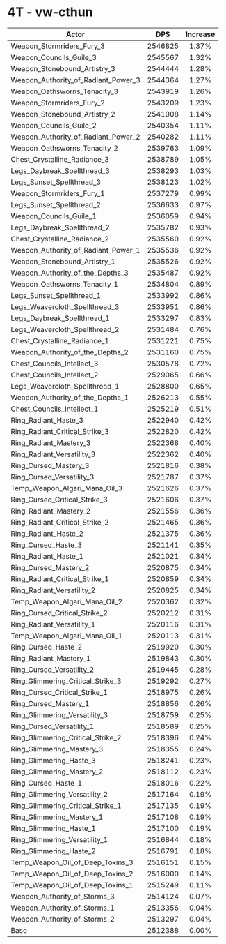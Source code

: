 # 4T - vw-cthun
| Actor | DPS | Increase |
|---|:---:|:---:|
|Weapon_Stormriders_Fury_3|2546825|1.37%|
|Weapon_Councils_Guile_3|2545567|1.32%|
|Weapon_Stonebound_Artistry_3|2544444|1.28%|
|Weapon_Authority_of_Radiant_Power_3|2544364|1.27%|
|Weapon_Oathsworns_Tenacity_3|2543919|1.26%|
|Weapon_Stormriders_Fury_2|2543209|1.23%|
|Weapon_Stonebound_Artistry_2|2541008|1.14%|
|Weapon_Councils_Guile_2|2540354|1.11%|
|Weapon_Authority_of_Radiant_Power_2|2540282|1.11%|
|Weapon_Oathsworns_Tenacity_2|2539763|1.09%|
|Chest_Crystalline_Radiance_3|2538789|1.05%|
|Legs_Daybreak_Spellthread_3|2538293|1.03%|
|Legs_Sunset_Spellthread_3|2538123|1.02%|
|Weapon_Stormriders_Fury_1|2537279|0.99%|
|Legs_Sunset_Spellthread_2|2536633|0.97%|
|Weapon_Councils_Guile_1|2536059|0.94%|
|Legs_Daybreak_Spellthread_2|2535782|0.93%|
|Chest_Crystalline_Radiance_2|2535560|0.92%|
|Weapon_Authority_of_Radiant_Power_1|2535536|0.92%|
|Weapon_Stonebound_Artistry_1|2535526|0.92%|
|Weapon_Authority_of_the_Depths_3|2535487|0.92%|
|Weapon_Oathsworns_Tenacity_1|2534804|0.89%|
|Legs_Sunset_Spellthread_1|2533992|0.86%|
|Legs_Weavercloth_Spellthread_3|2533951|0.86%|
|Legs_Daybreak_Spellthread_1|2533297|0.83%|
|Legs_Weavercloth_Spellthread_2|2531484|0.76%|
|Chest_Crystalline_Radiance_1|2531221|0.75%|
|Weapon_Authority_of_the_Depths_2|2531160|0.75%|
|Chest_Councils_Intellect_3|2530578|0.72%|
|Chest_Councils_Intellect_2|2529065|0.66%|
|Legs_Weavercloth_Spellthread_1|2528800|0.65%|
|Weapon_Authority_of_the_Depths_1|2526213|0.55%|
|Chest_Councils_Intellect_1|2525219|0.51%|
|Ring_Radiant_Haste_3|2522940|0.42%|
|Ring_Radiant_Critical_Strike_3|2522820|0.42%|
|Ring_Radiant_Mastery_3|2522368|0.40%|
|Ring_Radiant_Versatility_3|2522362|0.40%|
|Ring_Cursed_Mastery_3|2521816|0.38%|
|Ring_Cursed_Versatility_3|2521787|0.37%|
|Temp_Weapon_Algari_Mana_Oil_3|2521626|0.37%|
|Ring_Cursed_Critical_Strike_3|2521606|0.37%|
|Ring_Radiant_Mastery_2|2521556|0.36%|
|Ring_Radiant_Critical_Strike_2|2521465|0.36%|
|Ring_Radiant_Haste_2|2521375|0.36%|
|Ring_Cursed_Haste_3|2521141|0.35%|
|Ring_Radiant_Haste_1|2521021|0.34%|
|Ring_Cursed_Mastery_2|2520875|0.34%|
|Ring_Radiant_Critical_Strike_1|2520859|0.34%|
|Ring_Radiant_Versatility_2|2520825|0.34%|
|Temp_Weapon_Algari_Mana_Oil_2|2520362|0.32%|
|Ring_Cursed_Critical_Strike_2|2520212|0.31%|
|Ring_Radiant_Versatility_1|2520116|0.31%|
|Temp_Weapon_Algari_Mana_Oil_1|2520113|0.31%|
|Ring_Cursed_Haste_2|2519920|0.30%|
|Ring_Radiant_Mastery_1|2519843|0.30%|
|Ring_Cursed_Versatility_2|2519445|0.28%|
|Ring_Glimmering_Critical_Strike_3|2519292|0.27%|
|Ring_Cursed_Critical_Strike_1|2518975|0.26%|
|Ring_Cursed_Mastery_1|2518856|0.26%|
|Ring_Glimmering_Versatility_3|2518759|0.25%|
|Ring_Cursed_Versatility_1|2518589|0.25%|
|Ring_Glimmering_Critical_Strike_2|2518396|0.24%|
|Ring_Glimmering_Mastery_3|2518355|0.24%|
|Ring_Glimmering_Haste_3|2518241|0.23%|
|Ring_Glimmering_Mastery_2|2518112|0.23%|
|Ring_Cursed_Haste_1|2518016|0.22%|
|Ring_Glimmering_Versatility_2|2517164|0.19%|
|Ring_Glimmering_Critical_Strike_1|2517135|0.19%|
|Ring_Glimmering_Mastery_1|2517108|0.19%|
|Ring_Glimmering_Haste_1|2517100|0.19%|
|Ring_Glimmering_Versatility_1|2516844|0.18%|
|Ring_Glimmering_Haste_2|2516791|0.18%|
|Temp_Weapon_Oil_of_Deep_Toxins_3|2516151|0.15%|
|Temp_Weapon_Oil_of_Deep_Toxins_2|2516000|0.14%|
|Temp_Weapon_Oil_of_Deep_Toxins_1|2515249|0.11%|
|Weapon_Authority_of_Storms_3|2514124|0.07%|
|Weapon_Authority_of_Storms_1|2513356|0.04%|
|Weapon_Authority_of_Storms_2|2513297|0.04%|
|Base|2512388|0.00%|
